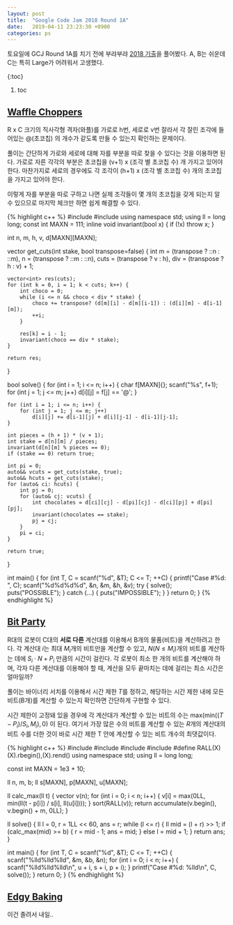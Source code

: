 ```yaml
---
layout: post
title:  "Google Code Jam 2018 Round 1A"
date:   2019-04-11 23:23:30 +0900
categories: ps
---
```


토요일에 GCJ Round 1A를 치기 전에 부랴부랴 [2018 기출][round]을 풀어봤다.
A, B는 쉬운데 C는 특히 Large가 어려워서 고생했다.

<style type="text/css">
    #markdown-toc { list-style-type: upper-alpha; }
    #markdown-toc  ol { list-style-type: circle; }
</style>

{:toc}
1. toc

## [Waffle Choppers][proba]

R x C 크기의 직사각형 격자(와플)를 가로로 h번, 세로로 v번 잘라서
각 잘린 조각에 들어있는 @(초코칩) 의 개수가 같도록 만들 수 있는지 확인하는 문제이다.

풀이는 간단하게 가로와 세로에 대해 자를 부분을 따로 찾을 수 있다는 것을 이용하면 된다.
가로로 자른 각각의 부분은 초코칩을 (v+1) x (조각 별 초코칩 수) 개 가지고 있어야 한다.
마찬가지로 세로의 경우에도 각 조각이 (h+1) x (조각 별 초코칩 수) 개의 초코칩을 가지고 있어야 한다.

이렇게 자를 부분을 따로 구하고 나면 실제 조각들이 몇 개의 초코칩을 갖게 되는지 알 수 있으므로
마지막 체크만 하면 쉽게 해결할 수 있다.

{% highlight c++ %}
#include<cstdio>
#include<vector>
using namespace std;
using ll = long long;
const int MAXN = 111;
inline void invariant(bool x) { if (!x) throw x; }

int n, m, h, v, d[MAXN][MAXN];

vector<int> get_cuts(int stake, bool transpose=false) {
    int m = (transpose ? ::n : ::m),
        n = (transpose ? ::m : ::n),
        cuts = (transpose ? v : h),
        div = (transpose ? h : v) + 1;

    vector<int> res(cuts);
    for (int k = 0, i = 1; k < cuts; k++) {
        int choco = 0;
        while (i <= n && choco < div * stake) {
            choco += transpose? (d[m][i] - d[m][i-1]) : (d[i][m] - d[i-1][m]);
            ++i;
        }

        res[k] = i - 1;
        invariant(choco == div * stake);
    }

    return res;
}

bool solve()
{
    for (int i = 1; i <= n; i++) {
        char f[MAXN]{};
        scanf("%s", f+1);
        for (int j = 1; j <= m; j++)
            d[i][j] = f[j] == '@';
    }

    for (int i = 1; i <= n; i++) {
        for (int j = 1; j <= m; j++)
            d[i][j] += d[i-1][j] + d[i][j-1] - d[i-1][j-1];
    }

    int pieces = (h + 1) * (v + 1);
    int stake = d[n][m] / pieces;
    invariant(d[n][m] % pieces == 0);
    if (stake == 0) return true;

    int pi = 0;
    auto&& vcuts = get_cuts(stake, true);
    auto&& hcuts = get_cuts(stake);
    for (auto& ci: hcuts) {
        int pj = 0;
        for (auto& cj: vcuts) {
            int chocolates = d[ci][cj] - d[pi][cj] - d[ci][pj] + d[pi][pj];
            invariant(chocolates == stake);
            pj = cj;
        }
        pi = ci;
    }

    return true;
}

int main()
{
    for (int T, C = scanf("%d", &T); C <= T; ++C) {
        printf("Case #%d: ", C);
        scanf("%d%d%d%d", &n, &m, &h, &v);
        try {
            solve();
            puts("POSSIBLE");
        } catch (...) {
            puts("IMPOSSIBLE");
        }
    }
    return 0;
}
{% endhighlight %}

## [Bit Party][probb]

R대의 로봇이 C대의 **서로 다른** 계산대를 이용해서 B개의 물품(비트)을 계산하려고 한다.
각 계산대 $i$는 최대 $M_i$개의 비트만을 계산할 수 있고,
$N (N ≤ M_i)$개의 비트를 계산하는 데에 $S_i \cdot N + P_i$ 만큼의 시간이 걸린다.
각 로봇이 최소 한 개의 비트를 계산해야 하며, 각자 다른 계산대를 이용해야 할 때,
계산을 모두 끝마치는 데에 걸리는 최소 시간은 얼마일까?

풀이는 바이너리 서치를 이용해서 시간 제한 $T$를 정하고,
해당하는 시간 제한 내에 모든 비트(B개)를 계산할 수 있는지 확인하면 간단하게 구현할 수 있다.

시간 제한이 고정돼 있을 경우에
각 계산대가 계산할 수 있는 비트의 수는 $\mathrm{max}(\mathrm{min}((T - P_i) / S_i, M_i), 0)$ 이 된다.
여기서 가장 많은 수의 비트를 계산할 수 있는 $R$개의 계산대의 비트 수를 더한 것이 바로
시간 제한 T 안에 계산할 수 있는 비트 개수의 최댓값이다.

{% highlight c++ %}
#include<cstdio>
#include<vector>
#include<numeric>
#include<algorithm>
#define RALL(X) (X).rbegin(),(X).rend()
using namespace std;
using ll = long long;

const int MAXN = 1e3 + 10;

ll n, m, b;
ll s[MAXN], p[MAXN], u[MAXN];

ll calc_max(ll t)
{
    vector<ll> v(n);
    for (int i = 0; i < n; i++) {
        v[i] = max(0LL, min(ll(t - p[i]) / s[i], ll(u[i])));
    }
    sort(RALL(v));
    return accumulate(v.begin(), v.begin() + m, 0LL);
}

ll solve()
{
    ll l = 0, r = 1LL << 60, ans = r;
    while (l <= r) {
        ll mid = (l + r) >> 1;
        if (calc_max(mid) >= b) {
            r = mid - 1;
            ans = mid;
        } else l = mid + 1;
    }
    return ans;
}

int main()
{
    for (int T, C = scanf("%d", &T); C <= T; ++C) {
        scanf("%lld%lld%lld", &m, &b, &n);
        for (int i = 0; i < n; i++) {
            scanf("%lld%lld%lld\n", u + i, s + i, p + i);
        }
        printf("Case #%d: %lld\n", C, solve());
    }
    return 0;
}
{% endhighlight %}

## [Edgy Baking][probc]

이건 졸려서 내일..


[round]: https://codingcompetitions.withgoogle.com/codejam/round/0000000000007883
[proba]: https://codingcompetitions.withgoogle.com/codejam/round/0000000000007883/000000000003005a
[probb]: https://codingcompetitions.withgoogle.com/codejam/round/0000000000007883/000000000002fff6
[probc]: https://codingcompetitions.withgoogle.com/codejam/round/0000000000007883/000000000002fff7
